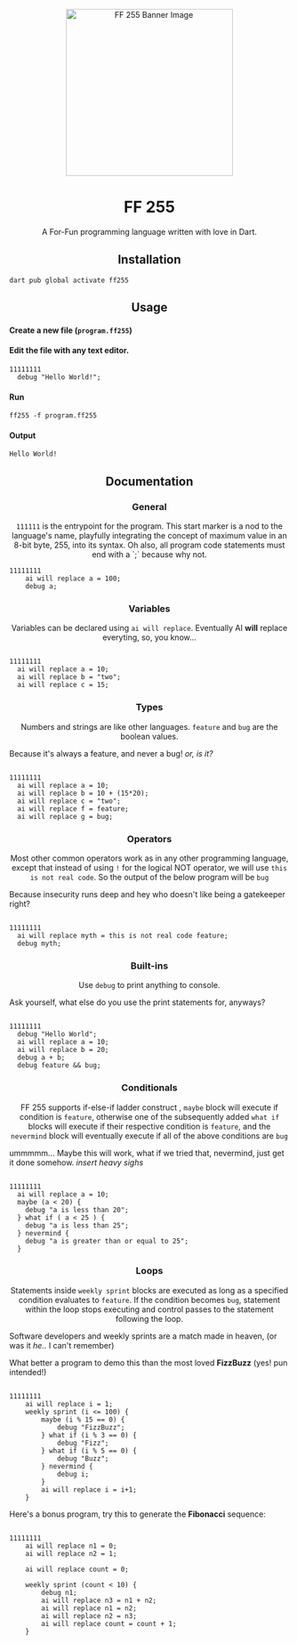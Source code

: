 <p align="center">
  <img src="https://i.ibb.co/JtFcGJn/Gemini-Generated-Image.jpg" alt="FF 255 Banner Image" width="300" height="300">
</p>

<h1 align="center">FF 255</h1>
<p align="center">A For-Fun programming language written with love in Dart.</p>

<h2 align="center">Installation</h2>

```
dart pub global activate ff255
```

<h2 align="center">Usage</h2>

<h4 align="left">Create a new file (<code>program.ff255</code>)</h4>


<h4 align="left">Edit the file with any text editor.</h4>

```
11111111
  debug "Hello World!";

```

<h4 align="left">Run</h4>

```
ff255 -f program.ff255
```

<h4 align="left">Output</h4>

```
Hello World!
```

<h2 align="center">Documentation</h2>

<h3 align="center">General</h3>
<p align="center"><code>111111</code> is the entrypoint for the program. This start marker is a nod to the language's name, playfully integrating the concept of maximum value in an 8-bit byte, 255, into its syntax. Oh also, all program code statements must end with a `;` because why not.

```
11111111
    ai will replace a = 100;
    debug a;
```

<h3 align="center">Variables</h3>
<p align="center">Variables can be declared using <code>ai will replace</code>. Eventually AI <b>will</b> replace everyting, so, you know...</p>

```

11111111
  ai will replace a = 10;
  ai will replace b = "two";
  ai will replace c = 15;
```

<h3 align="center">Types</h3>
<p align="center">Numbers and strings are like other languages. <code>feature</code> and <code>bug</code> are the boolean values.</p>

Because it's always a feature, and never a bug! <i> or, is it?</i>

```

11111111
  ai will replace a = 10;
  ai will replace b = 10 + (15*20);
  ai will replace c = "two";
  ai will replace f = feature;
  ai will replace g = bug;
```

<h3 align="center">Operators</h3>
<p align="center">Most other common operators work as in any other programming language, except that instead of using <code>!</code> for the logical NOT operator, we will use <code>this is not real code</code>. So the output of the below program will be <code>bug</code></p>

Because insecurity runs deep and hey who doesn't like being a gatekeeper right?</i>

```

11111111
  ai will replace myth = this is not real code feature;
  debug myth;
```

<h3 align="center">Built-ins</h3>
<p align="center">Use <code>debug</code> to print anything to console.</p>

Ask yourself, what else do you use the print statements for, anyways?

```

11111111
  debug "Hello World";
  ai will replace a = 10;
  ai will replace b = 20;
  debug a + b;
  debug feature && bug;
```

<h3 align="center">Conditionals</h3>
<p align="center">FF 255 supports if-else-if ladder construct , <code>maybe</code> block will execute if condition is <code>feature</code>, otherwise one of the subsequently added <code>what if</code> blocks will execute if their respective condition is <code>feature</code>, and the <code>nevermind</code> block will eventually execute if all of the above conditions are <code>bug</code>

ummmmm... Maybe this will work, what if we tried that, nevermind, just get it done somehow. _insert heavy sighs_

```

11111111
  ai will replace a = 10;
  maybe (a < 20) {
    debug "a is less than 20";
  } what if ( a < 25 ) {
    debug "a is less than 25";
  } nevermind {
    debug "a is greater than or equal to 25";
  }
```

<h3 align="center">Loops</h3>
<p align="center">Statements inside <code>weekly sprint</code> blocks are executed as long as a specified condition evaluates to <code>feature</code>. If the condition becomes <code>bug</code>, statement within the loop stops executing and control passes to the statement following the loop.</p>

Software developers and weekly sprints are a match made in heaven, (or was it <i>he..</i> I can't remember)

What better a program to demo this than the most loved <b>FizzBuzz</b> (yes! pun intended!)
```

11111111
    ai will replace i = 1;
    weekly sprint (i <= 100) {
        maybe (i % 15 == 0) {
            debug "FizzBuzz";
        } what if (i % 3 == 0) {
            debug "Fizz";
        } what if (i % 5 == 0) {
            debug "Buzz";
        } nevermind {
            debug i;
        }
        ai will replace i = i+1;
    }
```

Here's a bonus program, try this to generate the <b>Fibonacci</b> sequence:

```

11111111
    ai will replace n1 = 0;
    ai will replace n2 = 1;

    ai will replace count = 0;

    weekly sprint (count < 10) {
        debug n1;
        ai will replace n3 = n1 + n2;
        ai will replace n1 = n2;
        ai will replace n2 = n3;
        ai will replace count = count + 1;
    }
```